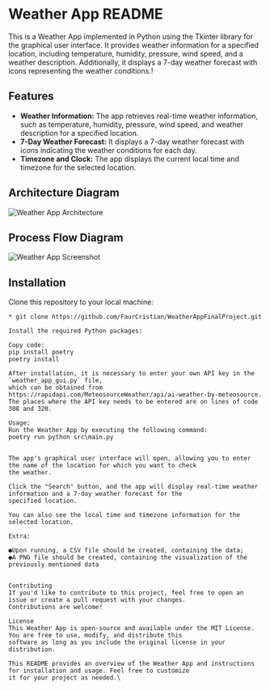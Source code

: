 # Weather App README

This is a Weather App implemented in Python using the Tkinter library for the graphical user interface.
It provides weather information for a specified location, including temperature, humidity, pressure,
wind speed, and a weather description. Additionally, it displays a 7-day weather forecast with icons representing the
weather conditions.!

## Features
- **Weather Information:** The app retrieves real-time weather information, such as temperature, humidity, pressure,
wind speed, and weather description for a specified location.
- **7-Day Weather Forecast:** It displays a 7-day weather forecast with icons indicating the weather conditions for each
day.
- **Timezone and Clock:** The app displays the current local time and timezone for the selected location.
## Architecture Diagram
![Weather App Architecture](C:\Users\Cristi\PycharmProjects\WeatherAppFinalProject\resources\ArchitectureDiagram.png)

## Process Flow Diagram
![Weather App Screenshot](C:\Users\Cristi\PycharmProjects\WeatherAppFinalProject\resources\processflow.drawio.png)




## Installation
Clone this repository to your local machine:
``` 
* git clone https://github.com/FaurCristian/WeatherAppFinalProject.git

Install the required Python packages:

Copy code:
pip install poetry
poetry install

After installation, it is necessary to enter your own API key in the `weather_app_gui.py` file,
which can be obtained from https://rapidapi.com/MeteosourceWeather/api/ai-weather-by-meteosource.
The places where the API key needs to be entered are on lines of code 308 and 320.

Usage:
Run the Weather App by executing the following command:
poetry run python src\main.py


The app's graphical user interface will open, allowing you to enter the name of the location for which you want to check
the weather.

Click the "Search" button, and the app will display real-time weather information and a 7-day weather forecast for the
specified location.

You can also see the local time and timezone information for the selected location.

Extra:

●Upon running, a CSV file should be created, containing the data; 
●A PNG file should be created, containing the visualization of the previously mentioned data


Contributing
If you'd like to contribute to this project, feel free to open an issue or create a pull request with your changes.
Contributions are welcome!

License
This Weather App is open-source and available under the MIT License. You are free to use, modify, and distribute this
software as long as you include the original license in your distribution.

This README provides an overview of the Weather App and instructions for installation and usage. Feel free to customize 
it for your project as needed.\